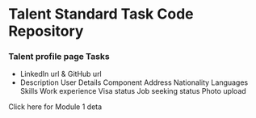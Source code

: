 # Talent Standard Task Code Repository

### Talent profile page Tasks

- LinkedIn url & GitHub url
- Description
User Details Component
Address
Nationality
Languages
Skills
Work experience
Visa status
Job seeking status
Photo upload



Click here for Module 1 deta
